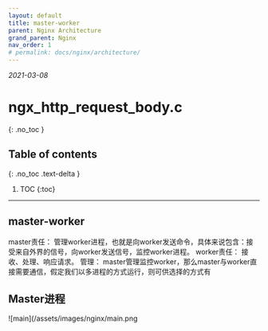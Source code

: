 ```yaml
---
layout: default
title: master-worker
parent: Nginx Architecture
grand_parent: Nginx
nav_order: 1
# permalink: docs/nginx/architecture/
---
```


*2021-03-08*
# ngx_http_request_body.c
{: .no_toc }

## Table of contents
{: .no_toc .text-delta }

1. TOC
{:toc}

---

## master-worker

master责任：
	管理worker进程，也就是向worker发送命令，具体来说包含：接受来自外界的信号，向worker发送信号，监控worker进程。
worker责任：
         接收、处理、响应请求。
管理：
master管理监控worker，那么master与worker直接需要通信，假定我们以多进程的方式运行，则可供选择的方式有


## Master进程
![main](/assets/images/nginx/main.png